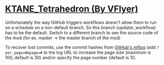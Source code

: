 # [KTANE_Tetrahedron (By VFlyer)](https://github.com/VFlyer/KTANE_Tetrahedron)

Unfortunately the way GitHub triggers workflows doesn't allow them to run on a schedule on a non-default branch. So this branch (updater_workflow) has to be the default. Switch to a different branch to see the source code of the mod (for ex. master -> the master branch of the mod)

To recover lost commits, use the commit hashes from [GitHub's reflog](https://api.github.com/repos/KtaneModules/KTANE_Tetrahedron-VFlyer/events) (add `?per_page=#&page=#` to the log URL to increase the page size (maximum is 100, default is 30) and/or specify the page number (default is 1)).
